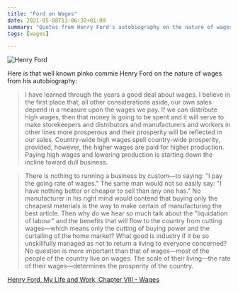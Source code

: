 ```yaml
---
title: "Ford on Wages"
date: 2021-05-08T13:06:32+01:00
summary: "Quotes from Henry Ford's autobiography on the nature of wages"
tags: [wages]

---
```


![Henry Ford](images/henry-ford-bio-hero-1440x369-d.jpg)

Here is that well known pinko commie Henry Ford on the nature of wages from his autobiography:

> I have learned through the years a good deal about wages. I believe in the first place that, all other considerations aside, our own sales depend in a measure upon the wages we pay. If we can distribute high wages, then that money is going to be spent and it will serve to make storekeepers and distributors and manufacturers and workers in other lines more prosperous and their prosperity will be reflected in our sales. Country-wide high wages spell country-wide prosperity, provided, however, the higher wages are paid for higher production. Paying high wages and lowering production is starting down the incline toward dull business.

> There is nothing to running a business by custom—to saying: "I pay the going rate of wages." The same man would not so easily say: "I have nothing better or cheaper to sell than any one has." No manufacturer in his right mind would contend that buying only the cheapest materials is the way to make certain of manufacturing the best article. Then why do we hear so much talk about the "liquidation of labour" and the benefits that will flow to the country from cutting wages—which means only the cutting of buying power and the curtailing of the home market? What good is industry if it be so unskillfully managed as not to return a living to everyone concerned? No question is more important than that of wages—most of the people of the country live on wages. The scale of their living—the rate of their wages—determines the prosperity of the country.

[Henry Ford, My Life and Work, Chapter VIII - Wages](https://www.gutenberg.org/cache/epub/7213/pg7213.html)
